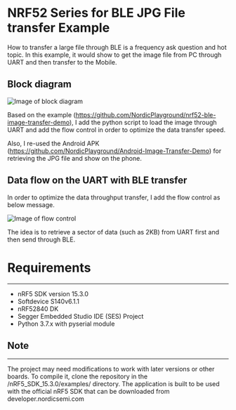 # NRF52 Series for BLE JPG File transfer Example

How to transfer a large file through BLE is a frequency ask question and hot topic.   In this example, it would show to get the image file from PC through UART and then transfer to the Mobile.

## Block diagram

![Image of block diagram](https://github.com/jimmywong2003/nrf52_ble_transfer_jpg/blob/master/Block_Diagram_on_JPEG_Transfer.png)

Based on the example (https://github.com/NordicPlayground/nrf52-ble-image-transfer-demo), I add the python script to load the image through UART and add the flow control in order to optimize the data transfer speed.

Also, I re-used the Android APK (https://github.com/NordicPlayground/Android-Image-Transfer-Demo) for retrieving the JPG file and show on the phone.

## Data flow on the UART with BLE transfer

In order to optimize the data throughput transfer, I add the flow control as below message.

![Image of flow control](https://github.com/jimmywong2003/nrf52_ble_transfer_jpg/blob/master/flow_control_on_uart.png)

The idea is to retrieve a sector of data (such as 2KB) from UART first and then send through BLE.


# Requirements
------------
- nRF5 SDK version 15.3.0
- Softdevice S140v6.1.1
- nRF52840 DK 
- Segger Embedded Studio IDE (SES) Project
- Python 3.7.x with pyserial module



## Note
-----------------------------------------
The project may need modifications to work with later versions or other boards. 
To compile it, clone the repository in the /nRF5_SDK_15.3.0/examples/ directory. 
The application is built to be used with the official nRF5 SDK that can be downloaded from developer.nordicsemi.com


